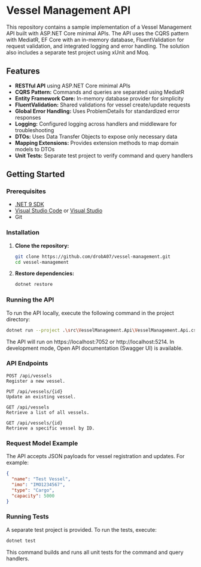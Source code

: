 # Vessel Management API

This repository contains a sample implementation of a Vessel Management API built with ASP.NET Core minimal APIs. The API uses the CQRS pattern with MediatR, EF Core with an in-memory database, FluentValidation for request validation, and integrated logging and error handling. The solution also includes a separate test project using xUnit and Moq.

## Features

- **RESTful API** using ASP.NET Core minimal APIs
- **CQRS Pattern:** Commands and queries are separated using MediatR
- **Entity Framework Core:** In-memory database provider for simplicity
- **FluentValidation:** Shared validations for vessel create/update requests
- **Global Error Handling:** Uses ProblemDetails for standardized error responses
- **Logging:** Configured logging across handlers and middleware for troubleshooting
- **DTOs:** Uses Data Transfer Objects to expose only necessary data
- **Mapping Extensions:** Provides extension methods to map domain models to DTOs
- **Unit Tests:** Separate test project to verify command and query handlers

## Getting Started

### Prerequisites

- [.NET 9 SDK](https://dotnet.microsoft.com/download/dotnet/9.0)
- [Visual Studio Code](https://code.visualstudio.com/) or [Visual Studio](https://visualstudio.microsoft.com/)
- Git

### Installation

1. **Clone the repository:**

   ```bash
   git clone https://github.com/drobA07/vessel-management.git
   cd vessel-management

2. **Restore dependencies:**

   ```bash
   dotnet restore

### Running the API
   
   To run the API locally, execute the following command in the project directory:

   ```bash
   dotnet run --project .\src\VesselManagement.Api\VesselManagement.Api.csproj
   ```

   The API will run on https://localhost:7052 or http://localhost:5214. In development mode, Open API documentation (Swagger UI) is available.

### API Endpoints
    
    POST /api/vessels
    Register a new vessel.

    PUT /api/vessels/{id}
    Update an existing vessel.

    GET /api/vessels
    Retrieve a list of all vessels.

    GET /api/vessels/{id}
    Retrieve a specific vessel by ID.

### Request Model Example
The API accepts JSON payloads for vessel registration and updates. For example:

  ```json
  {
    "name": "Test Vessel",
    "imo": "IMO1234567",
    "type": "Cargo",
    "capacity": 5000
  }
  ```

### Running Tests
A separate test project is provided. To run the tests, execute:

  ```bash
  dotnet test
  ```

This command builds and runs all unit tests for the command and query handlers.
